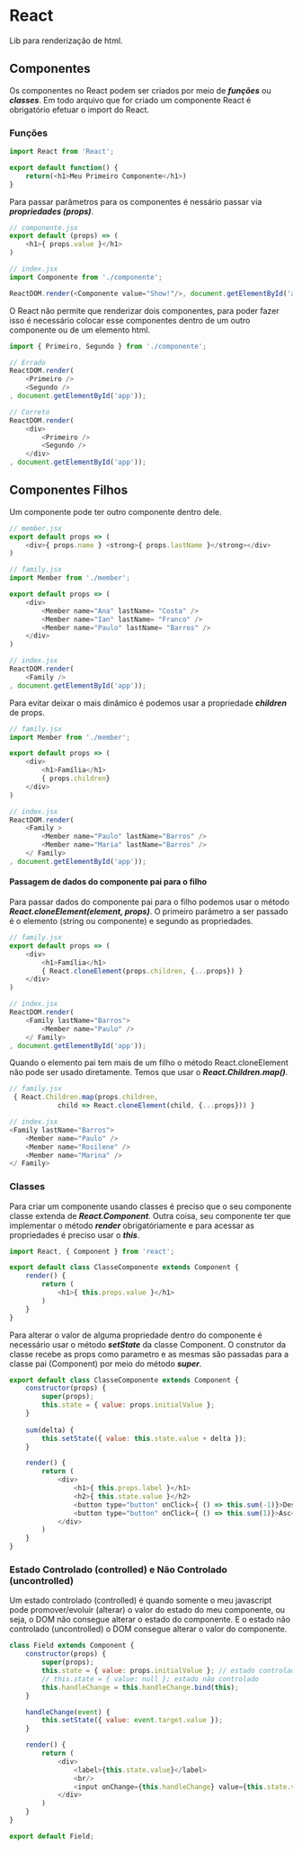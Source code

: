 # React

Lib para renderização de html.

## Componentes

Os componentes no React podem ser criados por meio de **_funções_** ou **_classes_**. Em todo arquivo que for criado um componente React é obrigatório efetuar o import do React.

### Funções

```javascript
import React from 'React';

export default function() {
    return(<h1>Meu Primeiro Componente</h1>)
}
```

Para passar parâmetros para os componentes é nessário passar via **_propriedades (props)_**.

```javascript
// componente.jsx
export default (props) => (
    <h1>{ props.value }</h1>
)

// index.jsx
import Componente from './componente';

ReactDOM.render(<Componente value="Show!"/>, document.getElementById('app'));
```

O React não permite que renderizar dois componentes, para poder fazer isso é necessário colocar esse componentes dentro de um outro componente ou de um elemento html.

```javascript
import { Primeiro, Segundo } from './componente';

// Errado
ReactDOM.render(
    <Primeiro />
    <Segundo />
, document.getElementById('app'));

// Correto
ReactDOM.render(
    <div>
        <Primeiro />
        <Segundo />
    </div>
, document.getElementById('app'));
```
## Componentes Filhos

Um componente pode ter outro componente dentro dele.

```javascript
// member.jsx
export default props => (
    <div>{ props.name } <strong>{ props.lastName }</strong></div>
)

// family.jsx
import Member from './member';

export default props => (
    <div>
        <Member name="Ana" lastName= "Costa" />
        <Member name="Ian" lastName= "Franco" />
        <Member name="Paulo" lastName= "Barros" />
    </div>
)

// index.jsx
ReactDOM.render(
    <Family />
, document.getElementById('app'));
```

Para evitar deixar o mais dinâmico é podemos usar a propriedade **_children_** de props.

```javascript
// family.jsx
import Member from './member';

export default props => (
    <div>
        <h1>Família</h1>
        { props.children}
    </div>
)

// index.jsx
ReactDOM.render(
    <Family >
        <Member name="Paulo" lastName="Barros" />
        <Member name="Maria" lastName="Barros" />
    </ Family>
, document.getElementById('app'));
```

#### Passagem de dados do componente pai para o filho

Para passar dados do componente pai para o filho podemos usar o método **_React.cloneElement(element, props)_**. O primeiro parâmetro a ser passado é o elemento (string ou componente) e segundo as propriedades.

```javascript
// family.jsx
export default props => (
    <div>
        <h1>Família</h1>
        { React.cloneElement(props.children, {...props}) }
    </div>
)

// index.jsx
ReactDOM.render(
    <Family lastName="Barros">
        <Member name="Paulo" />
    </ Family>
, document.getElementById('app'));
```

Quando o elemento pai tem mais de um filho o método React.cloneElement não pode ser usado diretamente. Temos que usar o **_React.Children.map()_**.

```javascript
// family.jsx
 { React.Children.map(props.children, 
            child => React.cloneElement(child, {...props})) }

// index.jsx
<Family lastName="Barros">
    <Member name="Paulo" />
    <Member name="Rosilene" />
    <Member name="Marina" />
</ Family>
```

### Classes

Para criar um componente usando classes é preciso que o seu componente classe extenda de **_React.Component_**. Outra coisa, seu componente ter que implementar o método **_render_** obrigatóriamente e para acessar as propriedades é preciso usar o **_this_**.

```javascript
import React, { Component } from 'react';

export default class ClasseComponente extends Component {
    render() {
        return (
            <h1>{ this.props.value }</h1>
        )
    }
}
```

Para alterar o valor de alguma propriedade dentro do componente é necessário usar o método **_setState_** da classe Component. O construtor da classe recebe as props como parametro e as mesmas são passadas para a classe pai (Component) por meio do método **_super_**.

```javascript
export default class ClasseComponente extends Component {
    constructor(props) {
        super(props);
        this.state = { value: props.initialValue };
    }
    
    sum(delta) {
        this.setState({ value: this.state.value + delta });
    }

    render() {
        return (
            <div>
                <h1>{ this.props.label }</h1>
                <h2>{ this.state.value }</h2>
                <button type="button" onClick={ () => this.sum(-1)}>Desc</button>
                <button type="button" onClick={ () => this.sum(1)}>Asc</button>
            </div>
        )
    }
}
```

### Estado Controlado (controlled) e Não Controlado (uncontrolled)

Um estado controlado (controlled) é quando somente o meu javascript pode promover/evoluir (alterar) o valor do estado do meu componente, ou seja, o DOM não consegue alterar o estado do componente. E o estado não controlado (uncontrolled) o DOM consegue alterar o valor do componente.

```javascript
class Field extends Component {
    constructor(props) {
        super(props);
        this.state = { value: props.initialValue }; // estado controlado
        // this.state = { value: null }; estado não controlado
        this.handleChange = this.handleChange.bind(this);
    }

    handleChange(event) {
        this.setState({ value: event.target.value });
    }

    render() {
        return (
            <div>
                <label>{this.state.value}</label>
                <br/>
                <input onChange={this.handleChange} value={this.state.value} />
            </div>
        )
    }
}

export default Field;
```
